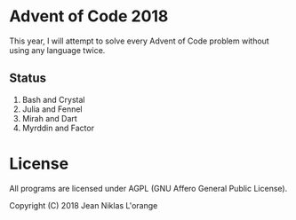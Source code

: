 # Advent of Code 2018

This year, I will attempt to solve every Advent of Code problem without using
any language twice.

## Status

1. Bash and Crystal
2. Julia and Fennel
3. Mirah and Dart
4. Myrddin and Factor

# License

All programs are licensed under AGPL (GNU Affero General Public License).

Copyright (C) 2018 Jean Niklas L'orange
